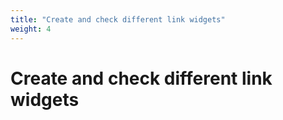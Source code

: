```yaml
---
title: "Create and check different link widgets"
weight: 4
---
```


# Create and check different link widgets
